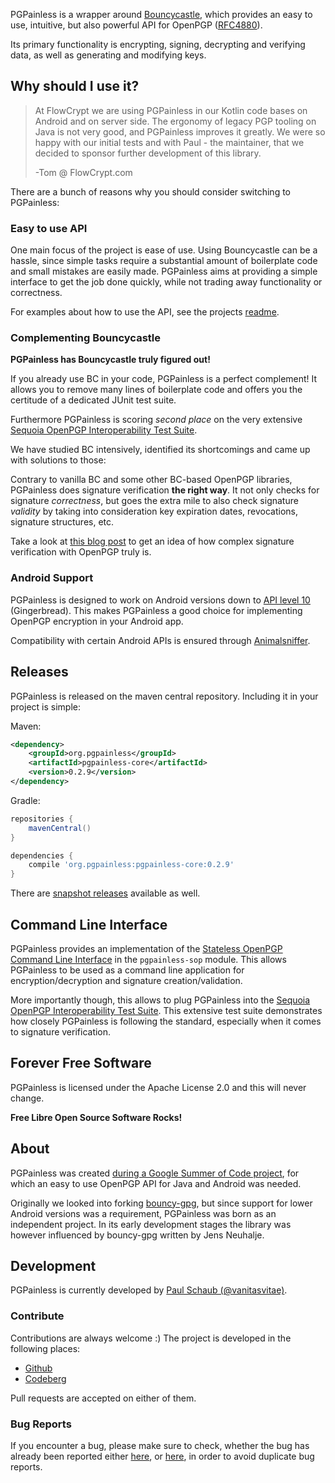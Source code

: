 PGPainless is a wrapper around [Bouncycastle](https://www.bouncycastle.org/), which provides an easy to use, intuitive,
but also powerful API for OpenPGP ([RFC4880](https://datatracker.ietf.org/doc/html/rfc4880)).

Its primary functionality is encrypting, signing, decrypting and verifying data, as well as generating and modifying keys.

## Why should I use it?

> At FlowCrypt we are using PGPainless in our Kotlin code bases on Android and on server side.
> The ergonomy of legacy PGP tooling on Java is not very good, and PGPainless improves it greatly.
> We were so happy with our initial tests and with Paul - the maintainer, that we decided to sponsor further development of this library.
>
> -Tom @ FlowCrypt.com

There are a bunch of reasons why you should consider switching to PGPainless:

### Easy to use API

One main focus of the project is ease of use.
Using Bouncycastle can be a hassle, since simple tasks require a substantial amount of boilerplate code and small
mistakes are easily made.
PGPainless aims at providing a simple interface to get the job done quickly, while not trading away functionality or
correctness.

For examples about how to use the API, see the projects 
[readme](https://github.com/pgpainless/pgpainless/blob/master/README.md).

### Complementing Bouncycastle

**PGPainless has Bouncycastle truly figured out!**

If you already use BC in your code, PGPainless is a perfect complement!
It allows you to remove many lines of boilerplate code and offers you the certitude of a dedicated JUnit test suite.

Furthermore PGPainless is scoring *second place* on the very extensive [Sequoia OpenPGP Interoperability Test Suite](https://tests.sequoia-pgp.org).

We have studied BC intensively, identified its shortcomings and came up with solutions to those:

Contrary to vanilla BC and some other BC-based OpenPGP libraries, PGPainless does signature verification **the right way**.
It not only checks for signature *correctness*, but goes the extra mile to also check signature *validity* by taking into consideration key expiration dates, revocations, signature structures, etc.

Take a look at [this blog post](https://blog.jabberhead.tk/2021/04/03/why-signature-verification-in-openpgp-is-hard/) to get an idea of how complex signature verification with OpenPGP truly is.

### Android Support
PGPainless is designed to work on Android versions down to [API level 10](https://developer.android.com/about/versions/android-2.3.3) (Gingerbread).
This makes PGPainless a good choice for implementing OpenPGP encryption in your Android app.

Compatibility with certain Android APIs is ensured through [Animalsniffer](http://www.mojohaus.org/animal-sniffer/).

## Releases
PGPainless is released on the maven central repository. Including it in your project is simple:

Maven:
```xml
<dependency>
    <groupId>org.pgpainless</groupId>
    <artifactId>pgpainless-core</artifactId>
    <version>0.2.9</version>
</dependency>
```

Gradle:
```gradle
repositories {
	mavenCentral()
}

dependencies {
	compile 'org.pgpainless:pgpainless-core:0.2.9'
}
```

There are [snapshot releases](https://oss.sonatype.org/content/repositories/snapshots/org/pgpainless/pgpainless-core/) available as well.

## Command Line Interface

PGPainless provides an implementation of the [Stateless OpenPGP Command Line Interface](https://datatracker.ietf.org/doc/html/draft-dkg-openpgp-stateless-cli-01) 
in the `pgpainless-sop` module.
This allows PGPainless to be used as a command line application for encryption/decryption and signature creation/validation.

More importantly though, this allows to plug PGPainless into the [Sequoia OpenPGP Interoperability Test Suite](https://tests.sequoia-pgp.org/).
This extensive test suite demonstrates how closely PGPainless is following the standard, especially when it comes to signature verification.

## Forever Free Software

PGPainless is licensed under the Apache License 2.0 and this will never change.

**Free Libre Open Source Software Rocks!**

## About
PGPainless was created [during a Google Summer of Code project](https://blog.jabberhead.tk/summer-of-code-2018/),
for which an easy to use OpenPGP API for Java and Android was needed.

Originally we looked into forking [bouncy-gpg](https://github.com/neuhalje/bouncy-gpg),
but since support for lower Android versions was a requirement, PGPainless was born as an independent project.
In its early development stages the library was however influenced by bouncy-gpg written by Jens Neuhalje.

## Development
PGPainless is currently developed by [Paul Schaub (@vanitasvitae)](https://blog.jabberhead.tk).

### Contribute
Contributions are always welcome :) The project is developed in the following places:
* [Github](https://github.com/pgpainless/pgpainless)
* [Codeberg](https://codeberg.org/pgpainless/pgpainless)

Pull requests are accepted on either of them.

### Bug Reports
If you encounter a bug, please make sure to check, whether the bug has already been reported
either [here](https://github.com/pgpainless/pgpainless/issues),
or [here](https://codeberg.org/PGPainless/pgpainless/issues), in order to avoid duplicate bug reports.

